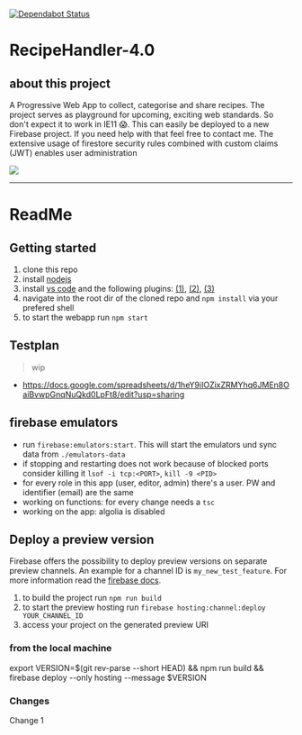 [![Dependabot Status](https://api.dependabot.com/badges/status?host=github&repo=fabianhinz/RecipeHandler-4.0&identifier=207148306)](https://dependabot.com)

# RecipeHandler-4.0

## about this project

A Progressive Web App to collect, categorise and share recipes. The project serves as playground for upcoming, exciting web standards. So don't expect it to work in IE11 :scream:. This can easily be deployed to a new Firebase project. If you need help with that feel free to contact me. The extensive usage of firestore security rules combined with custom claims (JWT) enables user administration

![](./appPreview.svg)
___

# ReadMe

## Getting started

1. clone this repo
1. install [nodejs](https://nodejs.org/en/)
1. install [vs code](https://code.visualstudio.com/) and the following plugins: [(1)](https://marketplace.visualstudio.com/items?itemName=esbenp.prettier-vscode), [(2)](https://marketplace.visualstudio.com/items?itemName=dbaeumer.vscode-eslint), [(3)](https://marketplace.visualstudio.com/items?itemName=vscodeshift.material-ui-snippets)
1. navigate into the root dir of the cloned repo and `npm install` via your prefered shell
1. to start the webapp run `npm start`

## Testplan

> wip 

- https://docs.google.com/spreadsheets/d/1heY9iIOZixZRMYhq6JMEn8OaiBvwpGnqNuQkd0LpFt8/edit?usp=sharing

## firebase emulators

- run `firebase:emulators:start`. This will start the emulators und sync data from `./emulators-data`
- if stopping and restarting does not work because of blocked ports consider killing it `lsof -i tcp:<PORT>`, `kill -9 <PID>`
- for every role in this app (user, editor, admin) there's a user. PW and identifier (email) are the same
- working on functions: for every change needs a `tsc`
- working on the app: algolia is disabled

## Deploy a preview version

Firebase offers the possibility to deploy preview versions on separate preview channels. An example for a channel ID is ```my_new_test_feature```. For more information read the [firebase docs](https://firebase.google.com/docs/hosting/test-preview-deploy#preview-channels).

1. to build the project run `npm run build`
1. to start the preview hosting run ```firebase hosting:channel:deploy YOUR_CHANNEL_ID```
1. access your project on the generated preview URI

### from the local machine

export VERSION=$(git rev-parse --short HEAD) && npm run build && firebase deploy --only hosting --message $VERSION

### Changes
Change 1
